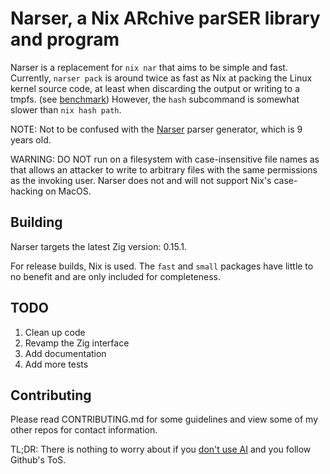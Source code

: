 # Narser, a Nix ARchive parSER library and program

Narser is a replacement for `nix nar` that aims to be simple and fast.
Currently, `narser pack` is around twice as fast as Nix at packing the Linux kernel source code, at least when discarding the output or writing to a tmpfs. (see [benchmark](benchmark))
However, the `hash` subcommand is somewhat slower than `nix hash path`.

NOTE: Not to be confused with the [Narser](https://github.com/Nacorpio/Narser) parser generator, which is 9 years old.

WARNING: DO NOT run on a filesystem with case-insensitive file names as that allows an attacker to write to arbitrary files with the same permissions as the invoking user.
Narser does not and will not support Nix's case-hacking on MacOS.

## Building

Narser targets the latest Zig version: 0.15.1.

For release builds, Nix is used.
The `fast` and `small` packages have little to no benefit and are only included for completeness.

## TODO

1. Clean up code
2. Revamp the Zig interface
3. Add documentation
4. Add more tests

## Contributing

Please read CONTRIBUTING.md for some guidelines and view some of my other repos for contact information.

TL;DR: There is nothing to worry about if you [don't use AI](https://github.com/orgs/community/discussions/159749#discussioncomment-13464891) and you follow Github's ToS.
